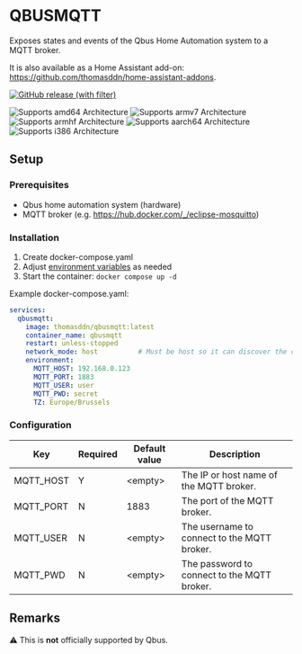 # QBUSMQTT

Exposes states and events of the Qbus Home Automation system to a MQTT broker.

It is also available as a Home Assistant add-on: https://github.com/thomasddn/home-assistant-addons.

[![GitHub release (with filter)][releases-shield]][releases]

![Supports amd64 Architecture][amd64-shield]
![Supports armv7 Architecture][armv7-shield]
![Supports armhf Architecture][armhf-shield]
![Supports aarch64 Architecture][aarch64-shield]
![Supports i386 Architecture][i386-shield]


## Setup

### Prerequisites
- Qbus home automation system (hardware)
- MQTT broker (e.g. https://hub.docker.com/_/eclipse-mosquitto)

### Installation

1. Create docker-compose.yaml
1. Adjust [environment variables](#configuration) as needed
1. Start the container:  `docker compose up -d`

Example docker-compose.yaml:

```yaml
services:
  qbusmqtt:
    image: thomasddn/qbusmqtt:latest
    container_name: qbusmqtt
    restart: unless-stopped
    network_mode: host          # Must be host so it can discover the controller
    environment:
      MQTT_HOST: 192.168.0.123
      MQTT_PORT: 1883
      MQTT_USER: user
      MQTT_PWD: secret
      TZ: Europe/Brussels
```

### Configuration

| Key | Required | Default value | Description |
| --- | --- | --- | --- |
| MQTT_HOST | Y | \<empty> | The IP or host name of the MQTT broker. |
| MQTT_PORT | N | 1883 | The port of the MQTT broker. |
| MQTT_USER | N | \<empty> | The username to connect to the MQTT broker. |
| MQTT_PWD | N | \<empty> | The password to connect to the MQTT broker. |

## Remarks
:warning: This is **not** officially supported by Qbus.



[releases-shield]: https://img.shields.io/github/v/release/thomasddn/qbusmqtt?style=flat-square
[amd64-shield]: https://img.shields.io/badge/amd64-yes-green.svg?style=flat-square
[armv7-shield]: https://img.shields.io/badge/armv7-yes-green.svg?style=flat-square
[armhf-shield]: https://img.shields.io/badge/armhf-yes-green.svg?style=flat-square
[aarch64-shield]: https://img.shields.io/badge/aarch64-yes-green.svg?style=flat-square
[i386-shield]: https://img.shields.io/badge/i386-yes-green.svg?style=flat-square
[releases]: https://github.com/thomasddn/qbusmqtt/releases
